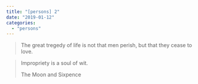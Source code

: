 ```yaml
---
title: "[persons] 2"
date: "2019-01-12"
categories: 
  - "persons"
---
```


> The great tregedy of life is not that men perish, but that they cease to love.


> Impropriety is a soul of wit.
> 
> The Moon and Sixpence
